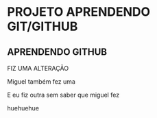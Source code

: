 # PROJETO APRENDENDO GIT/GITHUB

## APRENDENDO GITHUB

FIZ UMA ALTERAÇÃO

Miguel também fez uma

E eu fiz outra sem saber que miguel fez

huehuehue
